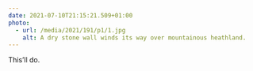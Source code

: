 ```yaml
---
date: 2021-07-10T21:15:21.509+01:00
photo:
  - url: /media/2021/191/p1/1.jpg
    alt: A dry stone wall winds its way over mountainous heathland.
---
```


This’ll do.
